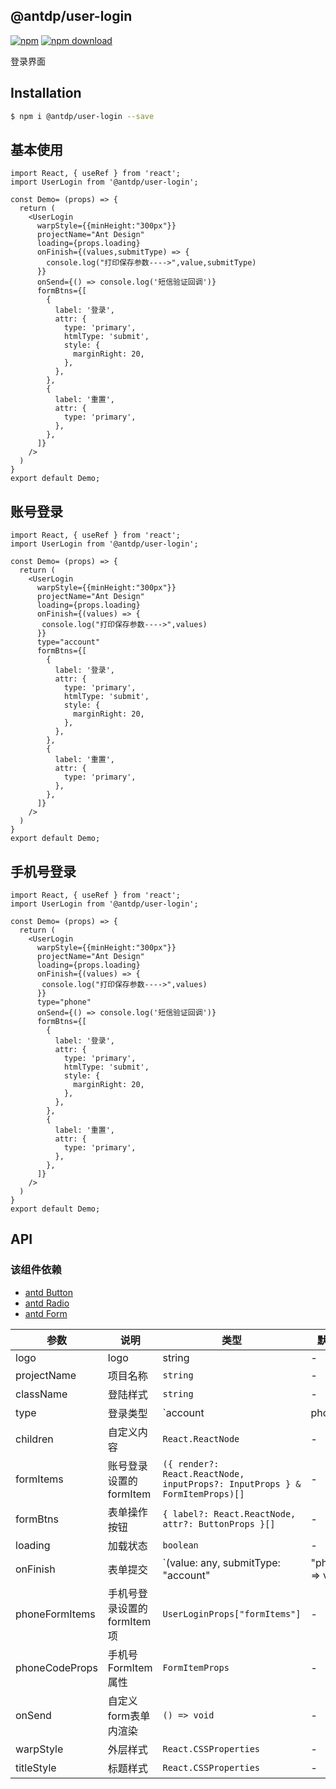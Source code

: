 @antdp/user-login
---

[![npm](https://img.shields.io/npm/v/@antdp/user-login.svg?maxAge=3600)](https://www.npmjs.com/package/@antdp/user-login)
[![npm download](https://img.shields.io/npm/dm/@antdp/user-login.svg?style=flat)](https://www.npmjs.com/package/@antdp/user-login)

登录界面

## Installation

```bash
$ npm i @antdp/user-login --save
```


## 基本使用

```tsx  mdx:preview
import React, { useRef } from 'react';
import UserLogin from '@antdp/user-login';

const Demo= (props) => {
  return (
    <UserLogin
      warpStyle={{minHeight:"300px"}}
      projectName="Ant Design"
      loading={props.loading}
      onFinish={(values,submitType) => {
        console.log("打印保存参数---->",value,submitType)
      }}
      onSend={() => console.log('短信验证回调')}
      formBtns={[
        {
          label: '登录',
          attr: {
            type: 'primary',
            htmlType: 'submit',
            style: {
              marginRight: 20,
            },
          },
        },
        {
          label: '重置',
          attr: {
            type: 'primary',
          },
        },
      ]}
    />
  )
}
export default Demo;
```

## 账号登录

```tsx  mdx:preview
import React, { useRef } from 'react';
import UserLogin from '@antdp/user-login';

const Demo= (props) => {
  return (
    <UserLogin
      warpStyle={{minHeight:"300px"}}
      projectName="Ant Design"
      loading={props.loading}
      onFinish={(values) => {
       console.log("打印保存参数---->",values)
      }}
      type="account"
      formBtns={[
        {
          label: '登录',
          attr: {
            type: 'primary',
            htmlType: 'submit',
            style: {
              marginRight: 20,
            },
          },
        },
        {
          label: '重置',
          attr: {
            type: 'primary',
          },
        },
      ]}
    />
  )
}
export default Demo;
```

## 手机号登录

```tsx  mdx:preview
import React, { useRef } from 'react';
import UserLogin from '@antdp/user-login';

const Demo= (props) => {
  return (
    <UserLogin
      warpStyle={{minHeight:"300px"}}
      projectName="Ant Design"
      loading={props.loading}
      onFinish={(values) => {
       console.log("打印保存参数---->",values)
      }}
      type="phone"
      onSend={() => console.log('短信验证回调')}
      formBtns={[
        {
          label: '登录',
          attr: {
            type: 'primary',
            htmlType: 'submit',
            style: {
              marginRight: 20,
            },
          },
        },
        {
          label: '重置',
          attr: {
            type: 'primary',
          },
        },
      ]}
    />
  )
}
export default Demo;
```

## API
### 该组件依赖
- [antd Button](https://ant.design/components/button-cn) 
- [antd Radio](https://ant.design/components/radio-cn)
- [antd Form](https://ant.design/components/form-cn)

| 参数 | 说明 | 类型 | 默认值 |
| -------- | -------- | -------- | -------- |
| logo | logo | string  | - |
| projectName | 项目名称 | `string` | - |
| className | 登陆样式 | `string` | - |
| type | 登录类型 | `account | phone` | `account` |
| children | 自定义内容 |  `React.ReactNode` | - |
| formItems | 账号登录设置的formItem |   `({ render?: React.ReactNode, inputProps?: InputProps } & FormItemProps)[]` | - |
| formBtns | 表单操作按钮 |   `{ label?: React.ReactNode, attr?: ButtonProps }[]` | - |
| loading | 加载状态 |   `boolean` | - |
| onFinish | 表单提交 |   `(value: any, submitType: "account" | "phone") => void` | - |
| phoneFormItems | 手机号登录设置的 formItem 项 |   `UserLoginProps["formItems"]` | - |
| phoneCodeProps | 手机号FormItem 属性 |   `FormItemProps` | - |
| onSend | 自定义form表单内渲染 |   `() => void` | - |
| warpStyle | 外层样式 |   `React.CSSProperties` | - |
| titleStyle | 标题样式 |   `React.CSSProperties` | - |